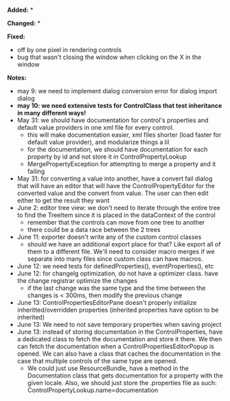 **Added:**
* 

**Changed:**
* 

**Fixed:**
* off by one pixel in rendering controls
* bug that wasn't closing the window when clicking on the X in the window

**Notes:**
* may 9: we need to implement dialog conversion error for dialog import dialog
* **may 10: we need extensive tests for ControlClass that test inheritance in many different ways!**
* May 31: we should have documentation for control's properties and default value providers in one xml file for every control.
    * this will make documentation easier, xml files shorter (load faster for default value provider), and modularize things a lil
    * for the documentation, we should have documentation for each property by id and not store it in ControlPropertyLookup
    * MergePropertyException for attempting to merge a property and it failing
* May 31: for converting a value into another, have a convert fail dialog that will have an editor that will have the ControlPropertyEditor
    for the converted value and the convert from value. The user can then edit either to get the result they want
* June 2: editor tree view: we don't need to iterate through the entire tree to find the TreeItem since it is placed in the dataContext of the control
    * remember that the controls can move from one tree to another
    * there could be a data race between the 2 trees
* June 11: exporter doesn't write any of the custom control classes
    * should we have an additional export place for that? Like export all of them to a different file.
      We'll need to consider macro merges if we separate into many files since custom class can have macros.
* June 12: we need tests for definedProperties(), eventProperties(), etc
* June 12: for changelg optimization, do not have a optimizer class. have the change registrar optimize the changes
    * if the last change was the same type and the time between the changes is < 300ms, then modify the previous change
* June 13: ControlPropertiesEditorPane doesn't properly initialize inheritted/overridden properties (inherited properties have option to be inherited)
* June 13: We need to not save temporary properties when saving project
* June 13: instead of storing documentation in the ControlProperties, have a dedicated class to fetch the documentation
  and store it there. We then can fetch the documentation when a ControlPropertiesEditorPopup is opened.
  We can also have a class that caches the documentation in the case that multiple controls of the same type are opened.
    * We could just use ResourceBundle, have a method in the Documentation class that gets documentation for a property
      with the given locale. Also, we should just store the .properties file as such: ControlPropertyLookup.name=documentation
      
    